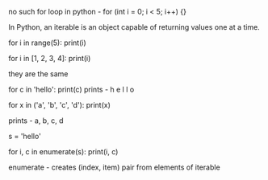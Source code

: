 no such for loop in python - for (int i = 0; i < 5; i++) {}

In Python, an iterable is an object capable of returning values one at a time.

for i in range(5):
    print(i)

for i in [1, 2, 3, 4]:
    print(i)

they are the same

for c in 'hello':
    print(c)
prints - h e l l o

for x in ('a', 'b', 'c', 'd'):
    print(x)

prints - a, b, c, d

s = 'hello'

for i, c in enumerate(s):
    print(i, c)

enumerate - creates (index, item) pair from elements of iterable